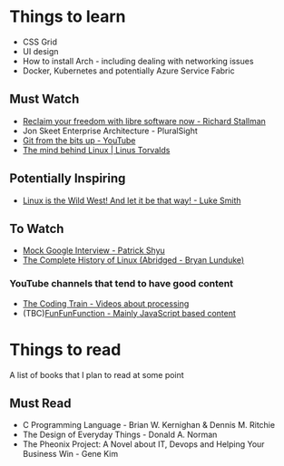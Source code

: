 # Things to learn
* CSS Grid
* UI design
* How to install Arch - including dealing with networking issues
* Docker, Kubernetes and potentially Azure Service Fabric

## Must Watch
* [Reclaim your freedom with libre software now - Richard Stallman](https://youtu.be/n9YDz-Iwgyw)
* Jon Skeet Enterprise Architecture - PluralSight 
* [Git from the bits up - YouTube](https://www.youtube.com/watch?v=MYP56QJpDr4)
* [The mind behind Linux | Linus Torvalds](https://www.youtube.com/watch?v=o8NPllzkFhE)

## Potentially Inspiring
* [Linux is the Wild West! And let it be that way! - Luke Smith](https://www.youtube.com/watch?v=PnCXJn2cRf4)

## To Watch
* [Mock Google Interview - Patrick Shyu](https://www.youtube.com/watch?v=IWvbPIYQPFM)
* [The Complete History of Linux (Abridged - Bryan Lunduke)](https://www.youtube.com/watch?v=UjDQtNYxtbU)

### YouTube channels that tend to have good content
* [The Coding Train - Videos about processing](https://www.youtube.com/thecodingtrain)
* (TBC)[FunFunFunction - Mainly JavaScript based content](https://www.youtube.com/channel/UCO1cgjhGzsSYb1rsB4bFe4Q)

# Things to read
A list of books that I plan to read at some point

##  Must Read
* C Programming Language - Brian W. Kernighan & Dennis M. Ritchie
* The Design of Everyday Things - Donald A. Norman
* The Pheonix Project: A Novel about IT, Devops and Helping Your Business Win - Gene Kim
